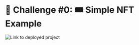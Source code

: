 # 🚩 Challenge #0: 🎟 Simple NFT Example

![Link to deployed project](https://simple-nft-kadjit228.vercel.app/)

